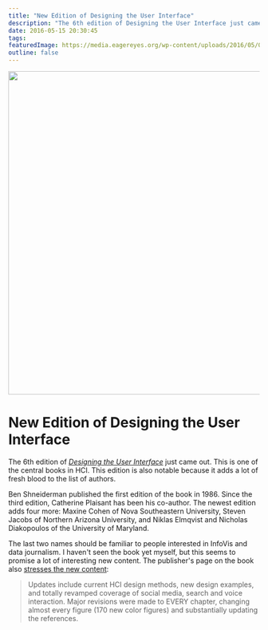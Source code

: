 ```yaml
---
title: "New Edition of Designing the User Interface"
description: "The 6th edition of Designing the User Interface just came out. This is one of the central books in HCI. This edition is also notable because it adds a lot of fresh blood to the list of authors."
date: 2016-05-15 20:30:45
tags: 
featuredImage: https://media.eagereyes.org/wp-content/uploads/2016/05/013438038X.jpg
outline: false
---
```


<p align="center"><img src="https://media.eagereyes.org/wp-content/uploads/2016/05/013438038X.jpg" width="521" height="648" /></p>

# New Edition of Designing the User Interface

The 6th edition of <em><a href="https://www.pearsonhighered.com/program/Shneiderman-Designing-the-User-Interface-Strategies-for-Effective-Human-Computer-Interaction-6th-Edition/PGM327860.html">Designing the User Interface</a></em> just came out. This is one of the central books in HCI. This edition is also notable because it adds a lot of fresh blood to the list of authors.

Ben Shneiderman published the first edition of the book in 1986. Since the third edition, Catherine Plaisant has been his co-author. The newest edition adds four more: Maxine Cohen of Nova Southeastern University, Steven Jacobs of Northern Arizona University, and Niklas Elmqvist and Nicholas Diakopoulos of the University of Maryland.

The last two names should be familiar to people interested in InfoVis and data journalism. I haven't seen the book yet myself, but this seems to promise a lot of interesting new content. The publisher's page on the book also <a href="https://www.pearsonhighered.com/program/Shneiderman-Designing-the-User-Interface-Strategies-for-Effective-Human-Computer-Interaction-6th-Edition/PGM327860.html">stresses the new content</a>:

>	Updates include current HCI design methods, new design examples, and totally revamped coverage of social media, search and voice interaction. Major revisions were made to EVERY chapter, changing almost every figure (170 new color figures) and substantially updating the references.


<PostedBy />


